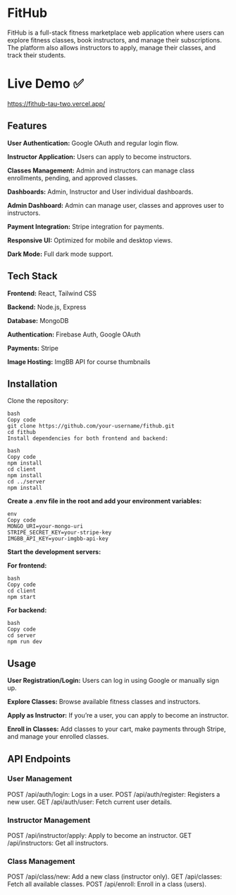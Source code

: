 # FitHub

FitHub is a full-stack fitness marketplace web application where users can explore fitness classes, book instructors, and manage their subscriptions. The platform also allows instructors to apply, manage their classes, and track their students.


# Live Demo ✅

https://fithub-tau-two.vercel.app/



## Features

**User Authentication:** Google OAuth and regular login flow.

**Instructor Application:** Users can apply to become instructors.

**Classes Management:** Admin and instructors can manage class enrollments, pending, and approved classes.

**Dashboards:** Admin, Instructor and User individual dashboards.

**Admin Dashboard:** Admin can manage user, classes and approves user to instructors.

**Payment Integration:** Stripe integration for payments.

**Responsive UI:** Optimized for mobile and desktop views.

**Dark Mode:** Full dark mode support.


## Tech Stack

**Frontend:** React, Tailwind CSS

**Backend:** Node.js, Express

**Database:** MongoDB

**Authentication:** Firebase Auth, Google OAuth

**Payments:** Stripe

**Image Hosting:** ImgBB API for course thumbnails


## Installation
Clone the repository:
```
bash
Copy code
git clone https://github.com/your-username/fithub.git
cd fithub
Install dependencies for both frontend and backend:
```
```
bash
Copy code
npm install
cd client
npm install
cd ../server
npm install
```

**Create a .env file in the root and add your environment variables:**

```
env
Copy code
MONGO_URI=your-mongo-uri
STRIPE_SECRET_KEY=your-stripe-key
IMGBB_API_KEY=your-imgbb-api-key
```

**Start the development servers:**

**For frontend:**

```
bash
Copy code
cd client
npm start
```

**For backend:**

```
bash
Copy code
cd server
npm run dev
```

## Usage

**User Registration/Login:** Users can log in using Google or manually sign up.

**Explore Classes:** Browse available fitness classes and instructors.

**Apply as Instructor:** If you’re a user, you can apply to become an instructor.

**Enroll in Classes:** Add classes to your cart, make payments through Stripe, and manage your enrolled classes.



## API Endpoints

### User Management

POST /api/auth/login: Logs in a user.
POST /api/auth/register: Registers a new user.
GET /api/auth/user: Fetch current user details.

### Instructor Management

POST /api/instructor/apply: Apply to become an instructor.
GET /api/instructors: Get all instructors.

### Class Management

POST /api/class/new: Add a new class (instructor only).
GET /api/classes: Fetch all available classes.
POST /api/enroll: Enroll in a class (users).
